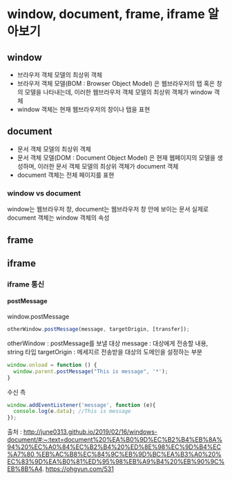 # window, document, frame, iframe 알아보기 

## window
+ 브라우저 객체 모델의 최상위 객체
+ 브라우저 객체 모델(BOM : Browser Object Model) 은 웹브라우저의 탭 혹은 창의 모델을 나타내는데, 이러한 웹브라우저 객체 모델의 최상위 객체가 window 객체
+ window 객체는 현재 웹브라우저의 창이나 탭을 표현

## document
+ 문서 객체 모델의 최상위 객체
+ 문서 객체 모델(DOM : Document Object Model) 은 현재 웹페이지의 모델을 생성하며, 이러한 문서 객체 모델의 최상위 객체가 document 객체
+ document 객체는 전체 페이지를 표현

### window vs document 
window는 웹브라우저 창, document는 웹브라우저 창 안에 보이는 문서 
실제로 document 객체는 window 객체의 속성

## frame

## iframe


### iframe 통신
#### postMessage
window.postMessage
``` javascript
otherWindow.postMessage(message, targetOrigin, [transfer]);
```
otherWindow : postMessage를 보낼 대상
message : 대상에게 전송할 내용, string 타입 
targetOrigin : 메세지르 전송받을 대상의 도메인을 설정하는 부분


``` javascript
window.onload = function () {
  window.parent.postMessage("This is message", '*');
}
```

수신 측
``` javascript
window.addEventListener('message', function (e){
  console.log(e.data); //This is message
});
```


출처 : http://june0313.github.io/2019/02/16/windows-document/#:~:text=document%20%EA%B0%9D%EC%B2%B4%EB%8A%94%20%EC%A0%84%EC%B2%B4%20%ED%8E%98%EC%9D%B4%EC%A7%80,%EB%AC%B8%EC%84%9C%EB%9D%BC%EA%B3%A0%20%EC%83%9D%EA%B0%81%ED%95%98%EB%A9%B4%20%EB%90%9C%EB%8B%A4.
https://ohgyun.com/531 

